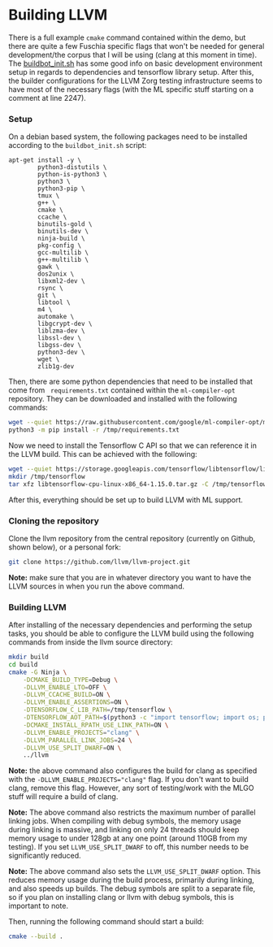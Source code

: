 # Building LLVM

There is a full example `cmake` command contained within the demo, but there are quite a few Fuschia specific flags that won't be needed for general development/the corpus that I will be using (clang at this moment in time). The [buildbot_init.sh](https://github.com/google/ml-compiler-opt/blob/main/buildbot/buildbot_init.sh) has some good info on basic development environment setup in regards to dependencies and tensorflow library setup. After this, the builder configurations for the LLVM Zorg testing infrastructure seems to have most of the necessary flags (with the ML specific stuff starting on a comment at line 2247). 

### Setup

On a debian based system, the following packages need to be installed according to the `buildbot_init.sh` script:

```
apt-get install -y \
        python3-distutils \
        python-is-python3 \
        python3 \
        python3-pip \
        tmux \
        g++ \
        cmake \
        ccache \
        binutils-gold \
        binutils-dev \
        ninja-build \
        pkg-config \
        gcc-multilib \
        g++-multilib \
        gawk \
        dos2unix \
        libxml2-dev \
        rsync \
        git \
        libtool \
        m4 \
        automake \
        libgcrypt-dev \
        liblzma-dev \
        libssl-dev \
        libgss-dev \
        python3-dev \
        wget \
        zlib1g-dev
```

Then, there are some python dependencies that need to be installed that come from ` requirements.txt` contained within the `ml-compiler-opt` repository. They can be downloaded and installed with the following commands:

```bash
wget --quiet https://raw.githubusercontent.com/google/ml-compiler-opt/main/requirements.txt -P /tmp
python3 -m pip install -r /tmp/requirements.txt
```

Now we need to install the Tensorflow C API so that we can reference it in the LLVM build. This can be achieved with the following:

```bash
wget --quiet https://storage.googleapis.com/tensorflow/libtensorflow/libtensorflow-cpu-linux-x86_64-1.15.0.tar.gz
mkdir /tmp/tensorflow
tar xfz libtensorflow-cpu-linux-x86_64-1.15.0.tar.gz -C /tmp/tensorflow
```

After this, everything should be set up to build LLVM with ML support.

### Cloning the repository

Clone the llvm repository from the central repository (currently on Github, shown below), or a personal fork:

```bash
git clone https://github.com/llvm/llvm-project.git
```

**Note:** make sure that you are in whatever directory you want to have the LLVM sources in when you run the above command.

### Building LLVM

After installing of the necessary dependencies and performing the setup tasks, you should be able to configure the LLVM build using the following commands from inside the llvm source directory:

```bash
mkdir build
cd build
cmake -G Ninja \
    -DCMAKE_BUILD_TYPE=Debug \
    -DLLVM_ENABLE_LTO=OFF \
    -DLLVM_CCACHE_BUILD=ON \
    -DLLVM_ENABLE_ASSERTIONS=ON \
    -DTENSORFLOW_C_LIB_PATH=/tmp/tensorflow \
    -DTENSORFLOW_AOT_PATH=$(python3 -c "import tensorflow; import os; print(os.path.dirname(tensorflow.__file__))") \
    -DCMAKE_INSTALL_RPATH_USE_LINK_PATH=ON \
    -DLLVM_ENABLE_PROJECTS="clang" \
    -DLLVM_PARALLEL_LINK_JOBS=24 \
    -DLLVM_USE_SPLIT_DWARF=ON \
    ../llvm
```

**Note:** the above command also configures the build for clang as specified with the `-DLLVM_ENABLE_PROJECTS="clang"` flag. If you don't want to build clang, remove this flag. However, any sort of testing/work with the MLGO stuff will require a build of clang.

**Note:** The above command also restricts the maximum number of parallel linking jobs. When compiling with debug symbols, the memory usage during linking is massive, and linking on only 24 threads should keep memory usage to under 128gb at  any one point (around 110GB from my testing). If you set `LLVM_USE_SPLIT_DWARF` to off, this number needs to be significantly reduced.

**Note:** The above command also sets the `LLVM_USE_SPLIT_DWARF` option. This reduces memory usage during the build process, primarily during linking, and also speeds up builds. The debug symbols are split to a separate file, so if you plan on installing clang or llvm with debug symbols, this is important to note.

Then, running the following command should start a build:

```bash
cmake --build .
```
